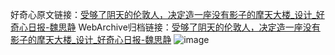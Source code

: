 好奇心原文链接：[受够了阴天的伦敦人，决定造一座没有影子的摩天大楼_设计_好奇心日报-魏思静](https://www.qdaily.com/articles/7460.html)
WebArchive归档链接：[受够了阴天的伦敦人，决定造一座没有影子的摩天大楼_设计_好奇心日报-魏思静](http://web.archive.org/web/20190623172345/https://www.qdaily.com/articles/7460.html)
![image](http://ww3.sinaimg.cn/large/007d5XDply1g3x0kvfsc0j30u03cpb29)